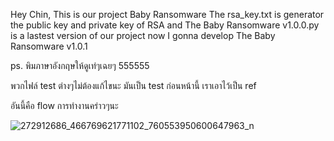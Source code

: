 Hey Chin,
This is our project Baby Ransomware
The rsa_key.txt is generator the public key and private key of RSA
and The Baby Ransomware v1.0.0.py is a lastest version of our project
now I gonna develop The Baby Ransomware v1.0.1 

ps.
พิมภาษาอังกฤษให้ดูเท่ๆเฉยๆ 555555

พวกไฟล์ test ต่างๆไม่ต้องแก้ไขนะ มันเป็น test ก่อนหน้านี้ เราเอาไว้เป็น ref

อันนี้คือ flow การทำงานคร่าวๆนะ

![272912686_466769621771102_760553950600647963_n](https://user-images.githubusercontent.com/71183033/152921798-fc678185-c5b9-47b9-a5e1-10bb78ad47b5.jpg)
